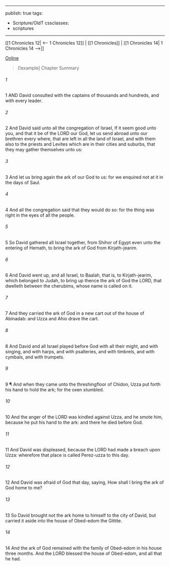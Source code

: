 

---
publish: true
tags:
  - Scripture/OldT
cssclasses:
  - scriptures
---
[[1 Chronicles 12| <-- 1 Chronicles 12]] | [[1 Chronicles]] | [[1 Chronicles 14| 1 Chronicles 14 -->]]

[Online](https://churchofjesuschrist.org/study/scriptures/ot/1-chr/13?lang=eng)

>[!example] Chapter Summary
>
###### 1
1 AND David consulted with the captains of thousands and hundreds, and with every leader.
###### 2
2 And David said unto all the congregation of Israel, If it seem good unto you, and that it be of the LORD our God, let us send abroad unto our brethren every where, that are left in all the land of Israel, and with them also to the priests and Levites which are in their cities and suburbs, that they may gather themselves unto us:
###### 3
3 And let us bring again the ark of our God to us: for we enquired not at it in the days of Saul.
###### 4
4 And all the congregation said that they would do so: for the thing was right in the eyes of all the people.
###### 5
5 So David gathered all Israel together, from Shihor of Egypt even unto the entering of Hemath, to bring the ark of God from Kirjath-jearim.
###### 6
6 And David went up, and all Israel, to Baalah, that is, to Kirjath-jearim, which belonged to Judah, to bring up thence the ark of God the LORD, that dwelleth between the cherubims, whose name is called on it.
###### 7
7 And they carried the ark of God in a new cart out of the house of Abinadab: and Uzza and Ahio drave the cart.
###### 8
8 And David and all Israel played before God with all their might, and with singing, and with harps, and with psalteries, and with timbrels, and with cymbals, and with trumpets.
###### 9
9 ¶ And when they came unto the threshingfloor of Chidon, Uzza put forth his hand to hold the ark; for the oxen stumbled.
###### 10
10 And the anger of the LORD was kindled against Uzza, and he smote him, because he put his hand to the ark: and there he died before God.
###### 11
11 And David was displeased, because the LORD had made a breach upon Uzza: wherefore that place is called Perez-uzza to this day.
###### 12
12 And David was afraid of God that day, saying, How shall I bring the ark of God home to me?
###### 13
13 So David brought not the ark home to himself to the city of David, but carried it aside into the house of Obed-edom the Gittite.
###### 14
14 And the ark of God remained with the family of Obed-edom in his house three months.  And the LORD blessed the house of Obed-edom, and all that he had.



